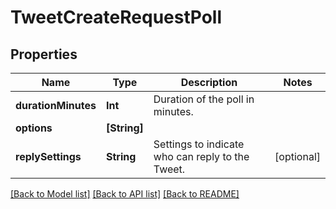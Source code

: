 # TweetCreateRequestPoll

## Properties
Name | Type | Description | Notes
------------ | ------------- | ------------- | -------------
**durationMinutes** | **Int** | Duration of the poll in minutes. | 
**options** | **[String]** |  | 
**replySettings** | **String** | Settings to indicate who can reply to the Tweet. | [optional] 

[[Back to Model list]](../README.md#documentation-for-models) [[Back to API list]](../README.md#documentation-for-api-endpoints) [[Back to README]](../README.md)


